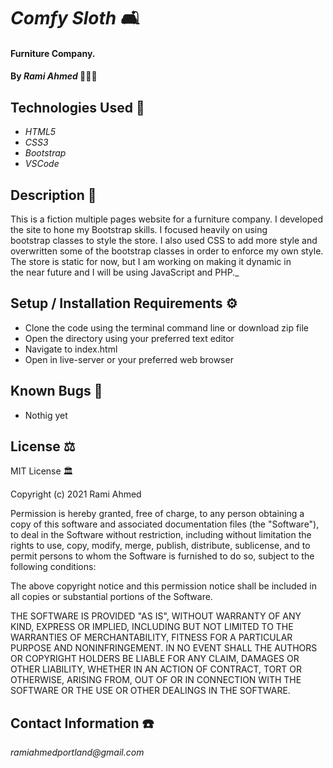 # _Comfy Sloth_ 🛋

#### Furniture Company. 


#### By _**Rami Ahmed**_ 👨🏻‍💻

## Technologies Used 📡

* _HTML5_
* _CSS3_
* _Bootstrap_
* _VSCode_

## Description 📖




This is a fiction multiple pages website for a furniture company. I developed the site to hone my Bootstrap skills. I focused heavily on using bootstrap classes to style the store. I also used CSS to add more style and overwritten some of the bootstrap classes in order to enforce my own style. The store is static for now, but I am working on making it dynamic in the near future and I will be using JavaScript and PHP._


## Setup / Installation Requirements ⚙️

* Clone the code using the terminal command line or download zip file 
* Open the directory using your preferred text editor 
* Navigate to index.html 
* Open in live-server or your preferred web browser 




## Known Bugs 🐞

* Nothig yet


## License ⚖️

MIT License 🏛

Copyright (c) 2021 Rami Ahmed

Permission is hereby granted, free of charge, to any person obtaining a copy
of this software and associated documentation files (the "Software"), to deal
in the Software without restriction, including without limitation the rights
to use, copy, modify, merge, publish, distribute, sublicense, and to permit persons to whom the Software is
furnished to do so, subject to the following conditions:

The above copyright notice and this permission notice shall be included in all
copies or substantial portions of the Software.

THE SOFTWARE IS PROVIDED "AS IS", WITHOUT WARRANTY OF ANY KIND, EXPRESS OR
IMPLIED, INCLUDING BUT NOT LIMITED TO THE WARRANTIES OF MERCHANTABILITY,
FITNESS FOR A PARTICULAR PURPOSE AND NONINFRINGEMENT. IN NO EVENT SHALL THE
AUTHORS OR COPYRIGHT HOLDERS BE LIABLE FOR ANY CLAIM, DAMAGES OR OTHER
LIABILITY, WHETHER IN AN ACTION OF CONTRACT, TORT OR OTHERWISE, ARISING FROM,
OUT OF OR IN CONNECTION WITH THE SOFTWARE OR THE USE OR OTHER DEALINGS IN THE
SOFTWARE.

## Contact Information ☎️

_ramiahmedportland@gmail.com_
